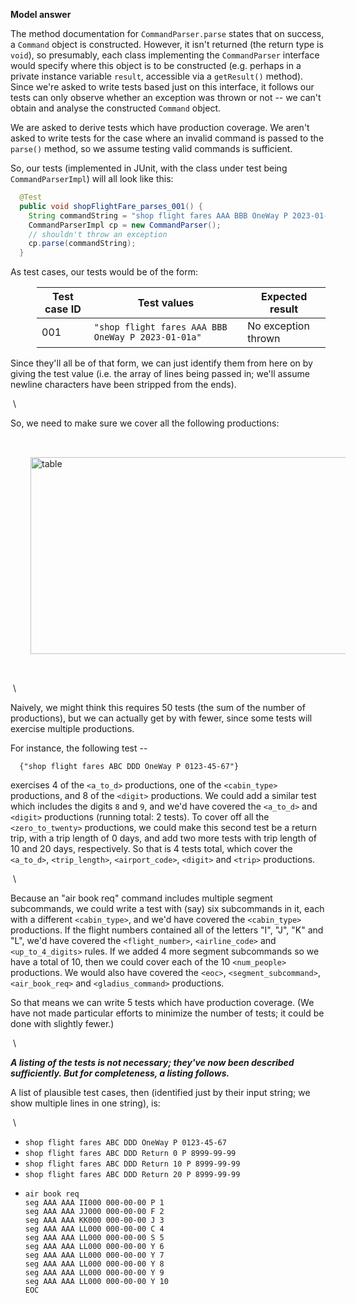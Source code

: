 **Model answer**

The method documentation for `CommandParser.parse` states that on success, a `Command` object is constructed. However, it isn't returned (the return type is `void`), so
presumably, each class implementing the `CommandParser` interface would specify where this object is to be constructed (e.g. perhaps in a private instance variable `result`,
accessible via a `getResult()` method). Since we're asked to write tests based just on this interface, it follows
our tests can only observe whether an exception was thrown or not -- we can't obtain and analyse the constructed `Command` object.

We are asked to derive tests which have production coverage. We aren't asked to write tests for the case where an invalid command is passed to the `parse()`
method, so we assume testing valid commands is sufficient.

So, our tests (implemented in JUnit, with the class under test being `CommandParserImpl`) will all look like this:

```java
  @Test
  public void shopFlightFare_parses_001() {
    String commandString = "shop flight fares AAA BBB OneWay P 2023-01-01";
    CommandParserImpl cp = new CommandParser();
    // shouldn't throw an exception
    cp.parse(commandString);
  }
```

As test cases, our tests would be of the form:

<div style="margin-left: 3em;">
<table>
<thead>
<tr class="header">
<th style="text-align: center;"><strong>Test case ID</strong></th>
<th style="text-align: center;"><strong>Test values</strong></th>
<th style="text-align: center;"><strong>Expected result</strong></th>
</tr>
</thead>
<tbody>
<tr>
<td style="text-align: left;">001</td>
<td style="text-align: left;"><code>"shop flight fares AAA BBB OneWay P 2023-01-01a"</code></td>
<td style="text-align: left;">No exception thrown</td>
</tr>
</tbody>
</table>
</div>


Since they'll all be of that form, we can just identify them from here on by giving
the test value (i.e. the array of lines being passed in; we'll assume newline
characters have been stripped from the ends).

&nbsp;\

So, we need to make sure we cover all the following productions:

<img src="https://images2.imgbox.com/1e/ae/sOlJx5IK_o.jpg" alt="table" width="700" height="315" style="margin: 2rem;" />


&nbsp;\

Naively, we might think this requires 50 tests (the sum of the number of productions), but we can actually
get by with fewer, since some tests will exercise multiple productions.

For instance, the following test --

```
  {"shop flight fares ABC DDD OneWay P 0123-45-67"}
```

exercises 4 of the `<a_to_d>` productions, one of the `<cabin_type>` productions, and 8 of the `<digit>`
productions. We could add a similar test which includes the digits `8` and `9`, and we'd have covered
the `<a_to_d>` and `<digit>` productions (running total: 2 tests). To cover off all the `<zero_to_twenty>`
productions, we could make this second test be a return trip, with a trip
length of 0 days, and add two more tests with trip length of 10 and 20 days, respectively.
So that is 4 tests total, which cover the `<a_to_d>`, `<trip_length>`, `<airport_code>`, `<digit>`
and `<trip>` productions.

&nbsp;\

Because an "air book req" command includes multiple segment subcommands, we could write a test with
(say) six subcommands in it, each with a different `<cabin_type>`, and we'd have covered the `<cabin_type>`
productions. If the flight numbers contained all of the letters "I", "J", "K" and "L", we'd have
covered the `<flight_number>`, `<airline_code>` and `<up_to_4_digits>` rules. If we added 4 more
segment subcommands so we have a total of 10, then we could cover each of the 10 `<num_people>`
productions. We would also have covered the `<eoc>`, `<segment_subcommand>`, `<air_book_req>`
and `<gladius_command>` productions.

So that means we can write 5 tests which have production coverage. (We have not made particular
efforts to minimize the number of tests; it could be done with slightly fewer.)

&nbsp;\

***A listing of the tests is not necessary; they've now been described
sufficiently. But for completeness, a listing follows.***

A list of plausible test cases, then (identified just by their input string; we show multiple
lines in one string), is:

&nbsp;\

- `shop flight fares ABC DDD OneWay P 0123-45-67`
- `shop flight fares ABC DDD Return 0 P 8999-99-99`
- `shop flight fares ABC DDD Return 10 P 8999-99-99`
- `shop flight fares ABC DDD Return 20 P 8999-99-99`
- ```
  air book req
  seg AAA AAA II000 000-00-00 P 1
  seg AAA AAA JJ000 000-00-00 F 2
  seg AAA AAA KK000 000-00-00 J 3
  seg AAA AAA LL000 000-00-00 C 4
  seg AAA AAA LL000 000-00-00 S 5
  seg AAA AAA LL000 000-00-00 Y 6
  seg AAA AAA LL000 000-00-00 Y 7
  seg AAA AAA LL000 000-00-00 Y 8
  seg AAA AAA LL000 000-00-00 Y 9
  seg AAA AAA LL000 000-00-00 Y 10
  EOC
  ```

